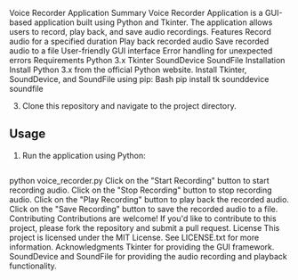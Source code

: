 
Voice Recorder Application
Summary
Voice Recorder Application is a GUI-based application built using Python and Tkinter. The application allows users to record, play back, and save audio recordings.
Features
Record audio for a specified duration
Play back recorded audio
Save recorded audio to a file
User-friendly GUI interface
Error handling for unexpected errors
Requirements
Python 3.x
Tkinter
SoundDevice
SoundFile
Installation
Install Python 3.x from the official Python website.
Install Tkinter, SoundDevice, and SoundFile using pip:
Bash
pip install tk sounddevice soundfile

3.  Clone this repository and navigate to the project directory.


## Usage

1.  Run the application using Python:

    ```bash
python voice_recorder.py
Click on the "Start Recording" button to start recording audio.
Click on the "Stop Recording" button to stop recording audio.
Click on the "Play Recording" button to play back the recorded audio.
Click on the "Save Recording" button to save the recorded audio to a file.
Contributing
Contributions are welcome! If you'd like to contribute to this project, please fork the repository and submit a pull request.
License
This project is licensed under the MIT License. See LICENSE.txt for more information.
Acknowledgments
Tkinter for providing the GUI framework.
SoundDevice and SoundFile for providing the audio recording and playback functionality.